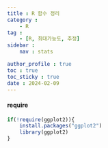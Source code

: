 ```yaml
---
title : R 함수 정리
category : 
    - R
tag : 
    - [R, 최대가능도, 추정]
sidebar :
    nav : stats

author_profile : true
toc : true
toc_sticky : true
date : 2024-02-09
---
```


#### require

```r
if(!require(ggplot2)){
    install.packages("ggplot2")
    library(ggplot2)
}
```